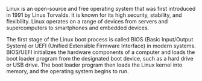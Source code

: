 Linux is an open-source and free operating system that was first introduced in 1991 by Linus Torvalds. It is known for its high security, stability, and flexibility. Linux operates on a range of devices from servers and supercomputers to smartphones and embedded devices.

The first stage of the Linux boot process is called BIOS (Basic Input/Output System) or UEFI (Unified Extensible Firmware Interface) in modern systems. BIOS/UEFI initializes the hardware components of a computer and loads the boot loader program from the designated boot device, such as a hard drive or USB drive. The boot loader program then loads the Linux kernel into memory, and the operating system begins to run.

